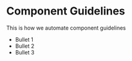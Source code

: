 # Component Guidelines
This is how we automate component guidelines
- Bullet 1
- Bullet 2
- Bullet 3
